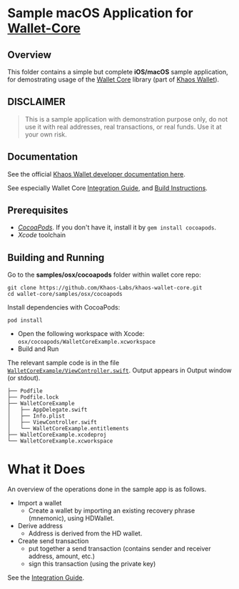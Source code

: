 # Sample macOS Application for [Wallet-Core](https://github.com/Khaos-Labs/khaos-wallet-core)

## Overview

This folder contains a simple but complete **iOS/macOS** sample application, for demostrating usage of the
[Wallet Core](https://github.com/Khaos-Labs/khaos-wallet-core) library (part of [Khaos Wallet](https://khaoswallet.com)).

## DISCLAIMER

> This is a sample application with demonstration purpose only,
> do not use it with real addresses, real transactions, or real funds.
> Use it at your own risk.

## Documentation

See the official [Khaos Wallet developer documentation here](https://developer.khaoswallet.com).

See especially Wallet Core
[Integration Guide](https://developer.khaoswallet.com/wallet-core/integration-guide),
and [Build Instructions](https://developer.khaoswallet.com/wallet-core/building).

## Prerequisites

* [*CocoaPods*](https://cocoapods.org/).  If you don't have it, install it by
`gem install cocoapods`.
* *Xcode* toolchain

## Building and Running

Go to the **samples/osx/cocoapods** folder within wallet core repo:

```shell
git clone https://github.com/Khaos-Labs/khaos-wallet-core.git
cd wallet-core/samples/osx/cocoapods
```

Install dependencies with CocoaPods:

```shell
pod install
```

* Open the following workspace with Xcode: `osx/cocoapods/WalletCoreExample.xcworkspace` 
* Build and Run

The relevant sample code is in the file [`WalletCoreExample/ViewController.swift`](https://github.com/Khaos-Labs/khaos-wallet-core/blob/master/samples/osx/cocoapods/WalletCoreExample/ViewController.swift).
Output appears in Output window (or stdout).

```
├── Podfile
├── Podfile.lock
├── WalletCoreExample
│   ├── AppDelegate.swift
│   ├── Info.plist
│   ├── ViewController.swift
│   └── WalletCoreExample.entitlements
├── WalletCoreExample.xcodeproj
└── WalletCoreExample.xcworkspace
```


# What it Does

An overview of the operations done in the sample app is as follows.

* Import a wallet
  * Create a wallet by importing an existing recovery phrase (mnemonic), using HDWallet.
* Derive address
  * Address is derived from the HD wallet.
* Create send transaction
  * put together a send transaction (contains sender and receiver address, amount, etc.)
  * sign this transaction (using the private key)

See the [Integration Guide](https://developer.khaoswallet.com/wallet-core/integration-guide).
